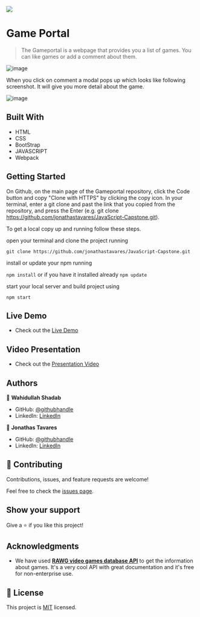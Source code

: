 ![](https://img.shields.io/badge/Microverse-blueviolet)

# Game Portal

> The Gameportal is a webpage that provides you a list of games. You can like games or add a comment about them. 

![image](https://user-images.githubusercontent.com/51750930/138415049-82be2524-1868-4588-b048-7f0b4ad7c2c5.png)

When you click on comment a modal pops up which looks like following screenshot. It will give you more detail about the game.

![image](https://user-images.githubusercontent.com/51750930/138415418-96ded9c0-6fbe-4e99-995d-b449ba61ee48.png)

## Built With

- HTML 
- CSS
- BootStrap
- JAVASCRIPT
- Webpack


## Getting Started

On Github, on the main page of the Gameportal repository, click the Code button and copy "Clone with HTTPS" by clicking the copy icon.
In your terminal, enter a git clone and past the link that you copied from the repository, and press the   Enter
(e.g. git clone https://github.com/jonathastavares/JavaScript-Capstone.git).

To get a local copy up and running follow these steps.

open your terminal and clone the project running 

`git clone https://github.com/jonathastavares/JavaScript-Capstone.git`

install or update your npm running

`npm install` or if you have it installed already `npm update`

start your local server and build project using

`npm start`

## Live Demo

- Check out the [Live Demo](https://raw.githack.com/jonathastavares/JavaScript-Capstone/development/dist/index.html)

## Video Presentation

- Check out the [Presentation Video](https://www.youtube.com/watch?v=YyjIN8lhB1w)

## Authors

👤 **Wahidullah Shadab**

- GitHub: [@githubhandle](https://github.com/shadabwahidullah)
- LinkedIn: [LinkedIn](https://www.linkedin.com/in/wahidullah-shadab-2712031a3)

👤 **Jonathas Tavares**

- GitHub: [@githubhandle](https://github.com/jonathastavares)
- LinkedIn: [LinkedIn](https://www.linkedin.com/in/jonathas-tavares-24b8bba3/)

## 🤝 Contributing

Contributions, issues, and feature requests are welcome!

Feel free to check the [issues page](../../issues/).

## Show your support

Give a ⭐️ if you like this project!

## Acknowledgments

- We have used **[RAWG video games database API](https://rawg.io/apidocs)** to get the information about games. It's a very cool API with great documentation and it's free for non-enterprise use. 


## 📝 License

This project is [MIT](./MIT.md) licensed.
